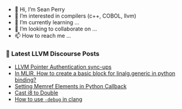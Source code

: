 - 👋 Hi, I’m Sean Perry
- 👀 I’m interested in compilers (c++, COBOL, llvm)
- 🌱 I’m currently learning ...
- 💞️ I’m looking to collaborate on ...
- 📫 How to reach me ...

<!---
s66perry/s66perry is a ✨ special ✨ repository because its `README.md` (this file) appears on your GitHub profile.
You can click the Preview link to take a look at your changes.
--->
### 📕 Latest LLVM Discourse Posts

<!-- DISCOURSE-LLVM:START -->
- [LLVM Pointer Authentication sync-ups](https://discourse.llvm.org/t/llvm-pointer-authentication-sync-ups/62661?page=2#post_21)
- [In MLIR, How to create a basic block for linalg.generic in python binding?](https://discourse.llvm.org/t/in-mlir-how-to-create-a-basic-block-for-linalg-generic-in-python-binding/72758#post_2)
- [Setting Memref Elements in Python Callback](https://discourse.llvm.org/t/setting-memref-elements-in-python-callback/72759#post_4)
- [Cast i8 to Double](https://discourse.llvm.org/t/cast-i8-to-double/72744#post_3)
- [How to use `-debug` in clang](https://discourse.llvm.org/t/how-to-use-debug-in-clang/72755#post_3)
<!-- DISCOURSE-LLVM:END -->
